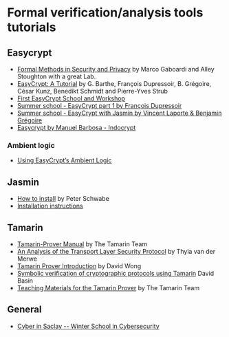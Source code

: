 # Formal verification/analysis tools tutorials

## Easycrypt

* [Formal Methods in Security and Privacy](https://cs-people.bu.edu/gaboardi/teaching/S21-CS591.html) by Marco Gaboardi and Alley Stoughton with a great Lab.
* [EasyCrypt: A Tutorial](https://www.semanticscholar.org/paper/EasyCrypt%3A-A-Tutorial-Barthe-Dupressoir/e6d0ac36f37643ab15875c3a5a830e9e51dbf08d) by G. Barthe, François Dupressoir, B. Grégoire, César Kunz, Benedikt Schmidt and Pierre-Yves Strub
* [First EasyCrypt School and Workshop](https://software.imdea.org/projects/certicrypt/school.html)
* [Summer school - EasyCrypt part 1 by François Dupressoir](https://www.youtube.com/watch?v=vEE84uuOX_Q)
* [Summer school - EasyCrypt with Jasmin by Vincent Laporte & Benjamin Grégoire](https://www.youtube.com/watch?v=CStaNMsaot4)
* [Easycrypt by Manuel Barbosa - Indocrypt](https://media.easycrypt.info/JasminECTutorial.mp4)

### Ambient logic

* [Using EasyCrypt’s Ambient Logic](https://cs-people.bu.edu/gaboardi/teaching/S21-CS591/labs/week1/ambient.pdf)

## Jasmin

* [How to install](https://cryptojedi.org/programming/jasmin.shtml) by Peter Schwabe
* [Installation instructions](https://github.com/jasmin-lang/jasmin/wiki/Installation-instructions)

## Tamarin

* [Tamarin-Prover Manual](https://tamarin-prover.github.io/manual/tex/tamarin-manual.pdf) by The Tamarin Team
* [An Analysis of the Transport Layer Security Protocol](https://www.isg.rhul.ac.uk/~kp/theses/TvdMthesis.pdf) by Thyla van der Merwe
* [Tamarin Prover Introduction](https://www.youtube.com/watch?v=XptJG19hDcQ&ab_channel=DavidWong) by David Wong
* [Symbolic verification of cryptographic protocols using Tamarin](https://resources.mpi-inf.mpg.de/departments/rg1/conferences/vtsa18/slides/basin-lecture2.pdf) David Basin
* [Teaching Materials for the Tamarin Prover](https://github.com/tamarin-prover/teaching) by The Tamarin Team


## General

* [Cyber in Saclay -- Winter School in Cybersecurity](https://gdr-school.sciencesconf.org/resource/page/id/3)

